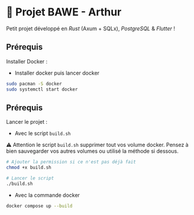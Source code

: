 # 🦀 Projet BAWE - Arthur

Petit projet développé en *Rust* (Axum + SQLx), *PostgreSQL* & *Flutter* !

## Prérequis

Installer Docker :

- Installer docker puis lancer docker

```bash
sudo pacman -S docker
sudo systemctl start docker
```

## Prérequis

Lancer le projet :

- Avec le script `build.sh`


⚠️ Attention le script `build.sh` supprimer tout vos volume docker. Pensez à bien sauvegarder vos autres volumes ou utilisé la méthode si dessous.

```bash
# Ajouter la permission si ce n'est pas déjà fait
chmod +x build.sh

# Lancer le script
./build.sh
```


- Avec la commande docker

```bash
docker compose up --build
```
